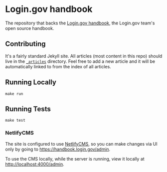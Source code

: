 # Login.gov handbook

The repository that backs the [Login.gov handbook](https://handbook.login.gov/),
the Login.gov team's open source handbook.

## Contributing

It's a fairly standard Jekyll site. All articles (most content in this repo)
should live in the [`_articles`](_articles) directory. Feel free to add a new
article and it will be automatically linked to from the index of all articles.

## Running Locally

```
make run
```

## Running Tests

```
make test
```

### NetlifyCMS

The site is configured to use [NetlifyCMS](https://www.netlifycms.org/), so you can make changes via UI only by going to <https://handbook.login.gov/admin>.

To use the CMS locally, while the server is running, view it locally at <http://localhost:4000/admin>.
